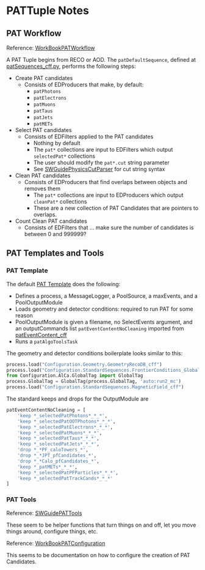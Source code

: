 # PATTuple Notes

## PAT Workflow
Reference: [WorkBookPATWorkflow](https://twiki.cern.ch/twiki/bin/view/CMSPublic/WorkBookPATWorkflow)

A PAT Tuple begins from RECO or AOD. The `patDefaultSequence`, defined at [patSequences_cff.py](https://github.com/cms-sw/cmssw/blob/CMSSW_9_2_X/PhysicsTools/PatAlgos/python/patSequences_cff.py), performs the following steps:

* Create PAT candidates
	* Consists of EDProducers that make, by default:
		* `patPhotons`
		* `patElectrons`
		* `patMuons`
		* `patTaus`
		* `patJets`
		* `patMETs`
* Select PAT candidates
	* Consists of EDFilters applied to the PAT candidates
		* Nothing by default
		* The `pat*` collections are input to EDFilters which output `selectedPat*` collections
		* The user should modify the `pat*.cut` string parameter
		* See [SWGuidePhysicsCutParser](https://twiki.cern.ch/twiki/bin/view/CMSPublic/SWGuidePhysicsCutParser) for cut string syntax
* Clean PAT candidates
	* Consists of EDProducers that find overlaps between objects and removes them
		* The `pat*` collections are input to EDProducers which output `cleanPat*` collections
		* These are a new collection of PAT Candidates that are pointers to overlaps.
* Count Clean PAT candidates
	* Consists of EDFilters that ... make sure the number of candidates is between 0 and 999999?

## PAT Templates and Tools
### PAT Template
The default [PAT Template](https://github.com/cms-sw/cmssw/blob/CMSSW_9_2_X/PhysicsTools/PatAlgos/python/patTemplate_cfg.py) does the following:

* Defines a process, a MessageLogger, a PoolSource, a maxEvents, and a PoolOutputModule
* Loads geometry and detector conditions: required to run PAT for some reason
* PoolOutputModule is given a filename, no SelectEvents argument, and an outputCommands list `patEventContentNoCleaning` imported from [patEventContent_cff](https://github.com/cms-sw/cmssw/blob/CMSSW_9_2_X/PhysicsTools/PatAlgos/python/patEventContent_cff.py)
* Runs a `patAlgoToolsTask`

The geometry and detector conditions boilerplate looks similar to this:

```python
process.load("Configuration.Geometry.GeometryRecoDB_cff")
process.load("Configuration.StandardSequences.FrontierConditions_GlobalTag_cff")
from Configuration.AlCa.GlobalTag import GlobalTag
process.GlobalTag = GlobalTag(process.GlobalTag, 'auto:run2_mc')
process.load("Configuration.StandardSequences.MagneticField_cff")
``` 

The standard keeps and drops for the OutputModule are

```python
patEventContentNoCleaning = [
    'keep *_selectedPatPhotons*_*_*',
    'keep *_selectedPatOOTPhotons*_*_*',
    'keep *_selectedPatElectrons*_*_*',
    'keep *_selectedPatMuons*_*_*',
    'keep *_selectedPatTaus*_*_*',
    'keep *_selectedPatJets*_*_*',    
    'drop *_*PF_caloTowers_*',
    'drop *_*JPT_pfCandidates_*',
    'drop *_*Calo_pfCandidates_*',
    'keep *_patMETs*_*_*',
    'keep *_selectedPatPFParticles*_*_*',
    'keep *_selectedPatTrackCands*_*_*'
]
```

### PAT Tools
Reference: [SWGuidePATTools](https://twiki.cern.ch/twiki/bin/view/CMSPublic/SWGuidePATTools)

These seem to be helper functions that turn things on and off, let you move things around, configure things, etc.

Reference: [WorkBookPATConfiguration](https://twiki.cern.ch/twiki/bin/view/CMSPublic/WorkBookPATConfiguration)

This seems to be documentation on how to configure the creation of PAT Candidates. 